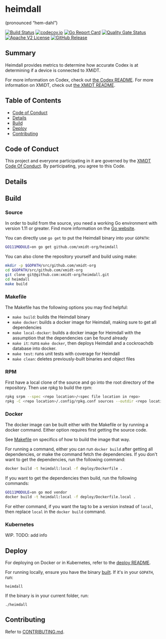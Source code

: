# heimdall
(pronounced “hem-dahl”)

[![Build Status](https://github.com/xmidt-org/heimdall/actions/workflows/ci.yml/badge.svg)](https://github.com/xmidt-org/heimdall/actions/workflows/ci.yml)
[![codecov.io](http://codecov.io/github/xmidt-org/heimdall/coverage.svg?branch=main)](http://codecov.io/github/xmidt-org/heimdall?branch=main)
[![Go Report Card](https://goreportcard.com/badge/github.com/xmidt-org/heimdall)](https://goreportcard.com/report/github.com/xmidt-org/heimdall)
[![Quality Gate Status](https://sonarcloud.io/api/project_badges/measure?project=xmidt-org_heimdall&metric=alert_status)](https://sonarcloud.io/dashboard?id=xmidt-org_heimdall)
[![Apache V2 License](http://img.shields.io/badge/license-Apache%20V2-blue.svg)](https://github.com/xmidt-org/heimdall/blob/main/LICENSE)
[![GitHub Release](https://img.shields.io/github/release/xmidt-org/heimdall.svg)](CHANGELOG.md)


## Summary

Heimdall provides metrics to determine how accurate Codex is at determining if 
a device is connected to XMiDT.

For more information on Codex, check out [the Codex README](https://github.com/xmidt-org/codex-deploy).
For more information on XMiDT, check out [the XMiDT README](https://github.com/xmidt-org/xmidt).

## Table of Contents

- [Code of Conduct](#code-of-conduct)
- [Details](#details)
- [Build](#build)
- [Deploy](#deploy)
- [Contributing](#contributing)

## Code of Conduct

This project and everyone participating in it are governed by the [XMiDT Code Of Conduct](https://xmidt.io/code_of_conduct/). 
By participating, you agree to this Code.

## Details


## Build

### Source

In order to build from the source, you need a working Go environment with 
version 1.11 or greater. Find more information on the [Go website](https://golang.org/doc/install).

You can directly use `go get` to put the Heimdall binary into your `GOPATH`:
```bash
GO111MODULE=on go get github.com/xmidt-org/heimdall
```

You can also clone the repository yourself and build using make:

```bash
mkdir -p $GOPATH/src/github.com/xmidt-org
cd $GOPATH/src/github.com/xmidt-org
git clone git@github.com:xmidt-org/heimdall.git
cd heimdall
make build
```

### Makefile

The Makefile has the following options you may find helpful:
* `make build`: builds the Heimdall binary
* `make docker`: builds a docker image for Heimdall, making sure to get all 
   dependencies
* `make local-docker`: builds a docker image for Heimdall with the assumption
   that the dependencies can be found already
* `make it`: runs `make docker`, then deploys Heimdall and a cockroachdb 
   database into docker.
* `make test`: runs unit tests with coverage for Heimdall
* `make clean`: deletes previously-built binaries and object files

### RPM

First have a local clone of the source and go into the root directory of the 
repository.  Then use rpkg to build the rpm:
```bash
rpkg srpm --spec <repo location>/<spec file location in repo>
rpkg -C <repo location>/.config/rpkg.conf sources --outdir <repo location>'
```

### Docker

The docker image can be built either with the Makefile or by running a docker 
command.  Either option requires first getting the source code.

See [Makefile](#Makefile) on specifics of how to build the image that way.

For running a command, either you can run `docker build` after getting all 
dependencies, or make the command fetch the dependencies.  If you don't want to 
get the dependencies, run the following command:
```bash
docker build -t heimdall:local -f deploy/Dockerfile .
```
If you want to get the dependencies then build, run the following commands:
```bash
GO111MODULE=on go mod vendor
docker build -t heimdall:local -f deploy/Dockerfile.local .
```

For either command, if you want the tag to be a version instead of `local`, 
then replace `local` in the `docker build` command.

### Kubernetes

WIP. TODO: add info

## Deploy

For deploying on Docker or in Kubernetes, refer to the [deploy README](https://github.com/xmidt-org/codex-deploy/tree/main/deploy/README.md).

For running locally, ensure you have the binary [built](#Source).  If it's in 
your `GOPATH`, run:
```
heimdall
```
If the binary is in your current folder, run:
```
./heimdall
```

## Contributing

Refer to [CONTRIBUTING.md](CONTRIBUTING.md).
